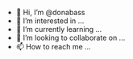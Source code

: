 - 👋 Hi, I’m @donabass
- 👀 I’m interested in ...
- 🌱 I’m currently learning ...
- 💞️ I’m looking to collaborate on ...
- 📫 How to reach me ...

<!---
donabass/donabass is a ✨ special ✨ repository because its `README.md` (this file) appears on your GitHub profile.
You can click the Preview link to take a look at your changes.
--->
